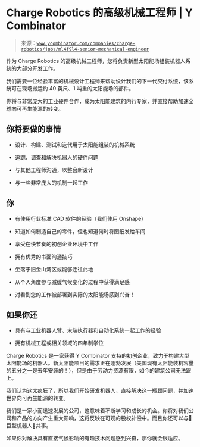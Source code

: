 <!--yml

类别：未分类

日期：2024 年 05 月 27 日 14:49:55

-->

# Charge Robotics 的高级机械工程师 | Y Combinator

> 来源：[`www.ycombinator.com/companies/charge-robotics/jobs/ml4f9l4-senior-mechanical-engineer`](https://www.ycombinator.com/companies/charge-robotics/jobs/ml4f9l4-senior-mechanical-engineer)

作为 Charge Robotics 的高级机械工程师，您将负责新型太阳能场组装机器人系统的大部分开发工作。

我们需要一位经验丰富的机械设计工程师来帮助设计我们的下一代交付系统，该系统可在现场搬运约 40 英尺、1 吨重的太阳能场的部件。

你将与非常庞大的工业硬件合作，成为太阳能建筑的内行专家，并直接帮助加速全球向可再生能源的转变。

## 你将要做的事情

+   设计、构建、测试和迭代用于太阳能组装的机械系统

+   追踪、调查和解决机器人的硬件问题

+   与其他工程师沟通，以整合新设计

+   与一些非常庞大的机制一起工作

## 你

+   有使用行业标准 CAD 软件的经验（我们使用 Onshape）

+   知道如何制造自己的零件，但也知道何时将图纸发给车间

+   享受在快节奏的初创企业环境中工作

+   拥有优秀的书面沟通技巧

+   坐落于旧金山湾区或能够迁往此地

+   从个人角度参与减缓气候变化的过程中获得满足感

+   对看到您的工作被部署到实际的太阳能场感到兴奋！

## 如果你还

+   具有与工业机器人臂、末端执行器和自动化系统一起工作的经验

+   拥有机械工程或相关领域的四年制学位

Charge Robotics 是一家获得 Y Combinator 支持的初创企业，致力于构建大型太阳能场的机器人。新太阳能项目的需求正在蓬勃发展（美国现有太阳能装机容量的五分之一是去年安装的！），但是由于劳动力资源有限，如今的建筑公司无法跟上。

我们认为这太疯狂了，所以我们开始研发机器人，直接解决这一瓶颈问题，并加速世界向可再生能源的转变。

我们是一家小而迅速发展的公司，这意味着不断学习和成长的机会。你将对我们公司和产品的方向产生重大影响，这将反映在可观的股权补偿中。而且你还可以与🤖巨型机器人🤖共事。

如果你对解决具有直接气候影响的有趣技术问题感到兴奋，那你就会很适应。
